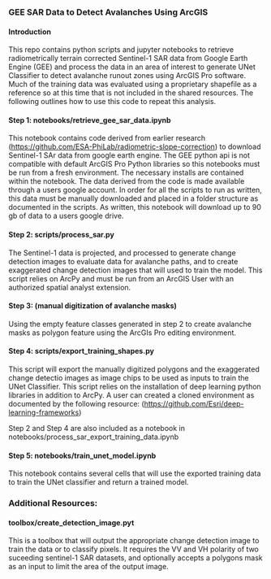 ### GEE SAR Data to Detect Avalanches Using ArcGIS

#### Introduction
This repo contains python scripts and jupyter notebooks to retrieve radiometrically terrain corrected Sentinel-1 SAR data from Google Earth Engine (GEE) and process the data in an area of interest to generate UNet Classifier to detect avalanche runout zones using ArcGIS Pro software.  Much of the training data was evaluated using a proprietary shapefile as a reference so at this time that is not included in the shared resources. The following outlines how to use this code to repeat this analysis. 

#### Step 1: notebooks/retrieve_gee_sar_data.ipynb
This notebook contains code derived from earlier research (https://github.com/ESA-PhiLab/radiometric-slope-correction) to download Sentinel-1 SAr data from google earth engine.  The GEE python api is not compatible with default ArcGIS Pro Python libraries so this notebooks must be run from a fresh environment.  The necessary installs are contained within the notebook. The data derived from the code is made available through a users google account.  In order for all the scripts to run as written, this data must be manually downloaded and placed in a folder structure as documented in the scripts.  As written, this notebook will download up to 90 gb of data to a users google drive.  

#### Step 2: scripts/process_sar.py
The Sentinel-1 data is projected, and processed to generate change detection images to evaluate data for avalanche paths, and to create exaggerated change detection images that will used to train the model.  This script relies on ArcPy and must be run from an ArcGIS User with an authorized spatial analyst extension.  

#### Step 3: (manual digitization of avalanche masks)
Using the empty feature classes generated in step 2 to create avalanche masks as polygon feature using the ArcGIs Pro editing environment.  

#### Step 4: scripts/export_training_shapes.py
This script will export the manually digitized polygons and the exaggerated change detectio images as image chips to be used as inputs to train the UNet Classifier.  This script relies on the installation of deep learning python libraries in addition to ArcPy.  A user can created  a cloned environment as documented by the following resource: (https://github.com/Esri/deep-learning-frameworks)

Step 2 and Step 4 are also included as a notebook in notebooks/process_sar_export_training_data.ipynb

#### Step 5: notebooks/train_unet_model.ipynb
This notebook contains several cells that will use the exported training data to train the UNet classifier and return a trained model. 

### Additional Resources:

#### toolbox/create_detection_image.pyt

This is a toolbox that will output the appropriate change detection image to train the data or to classify pixels.  It requires the VV and VH polarity of two suceeding sentinel-1 SAR datasets, and optionally accepts a polygons mask as an input to limit the area of the output image. 
